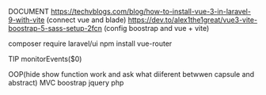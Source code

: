 DOCUMENT
https://techvblogs.com/blog/how-to-install-vue-3-in-laravel-9-with-vite (connect vue and blade)
https://dev.to/alex1the1great/vue3-vite-boostrap-5-sass-setup-2fcn (config boostrap and vue + vite)


composer require laravel/ui
npm install vue-router

TIP
monitorEvents($0)

OOP(hide show function work and ask what diiferent betwwen capsule and abstract)
MVC
boostrap
jquery
php
